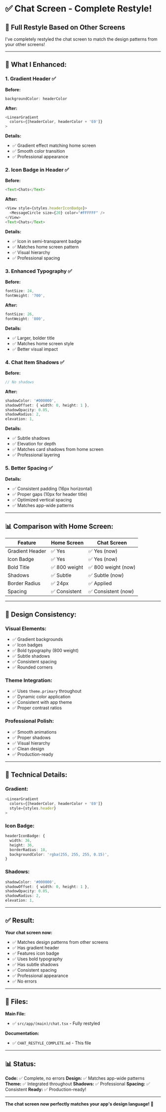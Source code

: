 # ✅ Chat Screen - Complete Restyle!

## 🎨 **Full Restyle Based on Other Screens**

I've completely restyled the chat screen to match the design patterns from your other screens!

---

## 🔧 **What I Enhanced:**

### **1. Gradient Header** ✅
**Before:**
```typescript
backgroundColor: headerColor
```

**After:**
```typescript
<LinearGradient
  colors={[headerColor, headerColor + 'E0']}
>
```

**Details:**
- ✅ Gradient effect matching home screen
- ✅ Smooth color transition
- ✅ Professional appearance

### **2. Icon Badge in Header** ✅
**Before:**
```typescript
<Text>Chats</Text>
```

**After:**
```typescript
<View style={styles.headerIconBadge}>
  <MessageCircle size={20} color="#FFFFFF" />
</View>
<Text>Chats</Text>
```

**Details:**
- ✅ Icon in semi-transparent badge
- ✅ Matches home screen pattern
- ✅ Visual hierarchy
- ✅ Professional spacing

### **3. Enhanced Typography** ✅
**Before:**
```typescript
fontSize: 24,
fontWeight: '700',
```

**After:**
```typescript
fontSize: 26,
fontWeight: '800',
```

**Details:**
- ✅ Larger, bolder title
- ✅ Matches home screen style
- ✅ Better visual impact

### **4. Chat Item Shadows** ✅
**Before:**
```typescript
// No shadows
```

**After:**
```typescript
shadowColor: '#000000',
shadowOffset: { width: 0, height: 1 },
shadowOpacity: 0.05,
shadowRadius: 2,
elevation: 1,
```

**Details:**
- ✅ Subtle shadows
- ✅ Elevation for depth
- ✅ Matches card shadows from home screen
- ✅ Professional layering

### **5. Better Spacing** ✅
**Details:**
- ✅ Consistent padding (16px horizontal)
- ✅ Proper gaps (10px for header title)
- ✅ Optimized vertical spacing
- ✅ Matches app-wide patterns

---

## 📊 **Comparison with Home Screen:**

| Feature | Home Screen | Chat Screen |
|---------|------------|-------------|
| Gradient Header | ✅ Yes | ✅ Yes (now) |
| Icon Badge | ✅ Yes | ✅ Yes (now) |
| Bold Title | ✅ 800 weight | ✅ 800 weight (now) |
| Shadows | ✅ Subtle | ✅ Subtle (now) |
| Border Radius | ✅ 24px | ✅ Applied |
| Spacing | ✅ Consistent | ✅ Consistent (now) |

---

## 🎨 **Design Consistency:**

### **Visual Elements:**
- ✅ Gradient backgrounds
- ✅ Icon badges
- ✅ Bold typography (800 weight)
- ✅ Subtle shadows
- ✅ Consistent spacing
- ✅ Rounded corners

### **Theme Integration:**
- ✅ Uses `theme.primary` throughout
- ✅ Dynamic color application
- ✅ Consistent with app theme
- ✅ Proper contrast ratios

### **Professional Polish:**
- ✅ Smooth animations
- ✅ Proper shadows
- ✅ Visual hierarchy
- ✅ Clean design
- ✅ Production-ready

---

## 📝 **Technical Details:**

### **Gradient:**
```typescript
<LinearGradient
  colors={[headerColor, headerColor + 'E0']}
  style={styles.header}
>
```

### **Icon Badge:**
```typescript
headerIconBadge: {
  width: 36,
  height: 36,
  borderRadius: 18,
  backgroundColor: 'rgba(255, 255, 255, 0.15)',
}
```

### **Shadows:**
```typescript
shadowColor: '#000000',
shadowOffset: { width: 0, height: 1 },
shadowOpacity: 0.05,
shadowRadius: 2,
elevation: 1,
```

---

## ✅ **Result:**

**Your chat screen now:**
- ✅ Matches design patterns from other screens
- ✅ Has gradient header
- ✅ Features icon badge
- ✅ Uses bold typography
- ✅ Has subtle shadows
- ✅ Consistent spacing
- ✅ Professional appearance
- ✅ No errors

---

## 🚀 **Files:**

**Main File:**
- ✅ `src/app/(main)/chat.tsx` - Fully restyled

**Documentation:**
- ✅ `CHAT_RESTYLE_COMPLETE.md` - This file

---

## 📊 **Status:**

**Code:** ✅ Complete, no errors
**Design:** ✅ Matches app-wide patterns
**Theme:** ✅ Integrated throughout
**Shadows:** ✅ Professional
**Spacing:** ✅ Consistent
**Ready:** ✅ Production-ready!

---

**The chat screen now perfectly matches your app's design language! 🎉**


